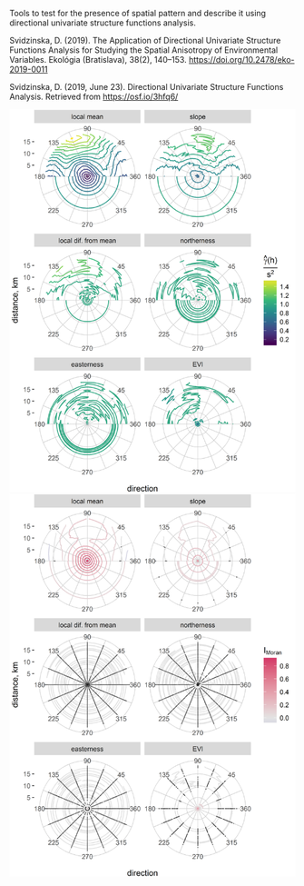 Tools to test for the presence of spatial pattern and describe it using directional univariate structure functions analysis.

Svidzinska, D. (2019). The Application of Directional Univariate Structure Functions Analysis for Studying the Spatial Anisotropy of Environmental Variables. Ekológia (Bratislava), 38(2), 140–153. https://doi.org/10.2478/eko-2019-0011

Svidzinska, D. (2019, June 23). Directional Univariate Structure Functions Analysis. Retrieved from https://osf.io/3hfq6/

![alt text](https://github.com/darsvid/univariate_structure_functions/blob/master/plots/semivariance_pplot.png "Two-dimensional planimetric variogram") ![alt text](https://github.com/darsvid/univariate_structure_functions/blob/master/plots/autocorrelation_pplot.png "Two-dimensional planimetric correlogram")

